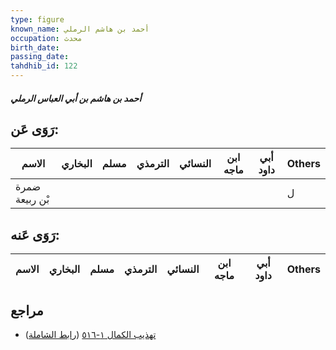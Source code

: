 ```yaml
---
type: figure
known_name: أحمد بن هاشم الرملي
occupation: محدث
birth_date:
passing_date:
tahdhib_id: 122
---
```

##### أحمد بن هاشم بن أبي العباس الرملي

## رَوَى عَن:
| الاسم          | البخاري | مسلم | الترمذي | النسائي | ابن ماجه | أبي داود | Others |
| -------------- | ------- | ---- | ------- | ------- | -------- | -------- | ------ |
| ضمرة بْن ربيعة |         |      |         |         |          |          | ل      |
## رَوَى عَنه:
| الاسم | البخاري | مسلم | الترمذي | النسائي | ابن ماجه | أبي داود | Others |
| ----- | ------- | ---- | ------- | ------- | -------- | -------- | ------ |
## مراجع
- [تهذيب الكمال ١-٥١٦](obsidian://open?vault=Tahdhib-al-Kamal&file=Figures/١٢٢-أحمد%20بن%20هاشم%20بن%20أبي%20العباس%20الرملي) ([رابط الشاملة](https://shamela.ws/book/3722/515))